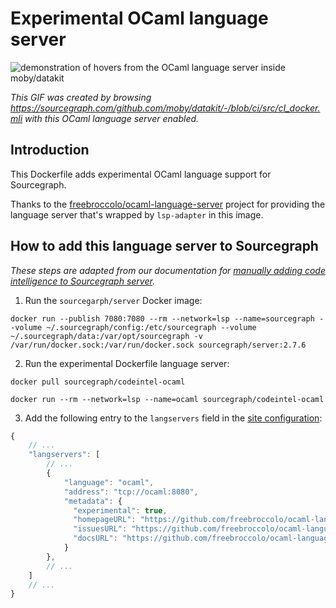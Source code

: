 # Experimental OCaml language server 

![demonstration of hovers from the OCaml language server inside moby/datakit](https://cl.ly/3l0Z2g1l3D2r/Screen%20Recording%202018-05-07%20at%2005.30%20PM.gif)

*This GIF was created by browsing https://sourcegraph.com/github.com/moby/datakit/-/blob/ci/src/cI_docker.mli with this OCaml language server enabled.*

## Introduction

This Dockerfile adds experimental OCaml language support for Sourcegraph. 

Thanks to the [freebroccolo/ocaml-language-server](https://github.com/freebroccolo/ocaml-language-server) project for providing the language server that's wrapped by `lsp-adapter` in this image.

## How to add this language server to Sourcegraph

*These steps are adapted from our documentation for [manually adding code intelligence to Sourcegraph server](https://about.sourcegraph.com/docs/code-intelligence/install-manual/).*

1. Run the `sourcegarph/server` Docker image: 

```shell
docker run --publish 7080:7080 --rm --network=lsp --name=sourcegraph --volume ~/.sourcegraph/config:/etc/sourcegraph --volume ~/.sourcegraph/data:/var/opt/sourcegraph -v /var/run/docker.sock:/var/run/docker.sock sourcegraph/server:2.7.6
```

2. Run the experimental Dockerfile language server:

  ```shell
  docker pull sourcegraph/codeintel-ocaml

  docker run --rm --network=lsp --name=ocaml sourcegraph/codeintel-ocaml
  ```

3. Add the following entry to the `langservers` field in the [site configuration](https://about.sourcegraph.com/docs/config):

  ```js
  {
      // ...
      "langservers": [
          // ...
          {
              "language": "ocaml",
              "address": "tcp://ocaml:8080",
              "metadata": {
                "experimental": true,
                "homepageURL": "https://github.com/freebroccolo/ocaml-language-server", 
                "issuesURL": "https://github.com/freebroccolo/ocaml-language-server/issues", 
                "docsURL": "https://github.com/freebroccolo/ocaml-language-server/blob/master/README.md"
              }
          },
          // ...
      ]
      // ...
  }
  ```
